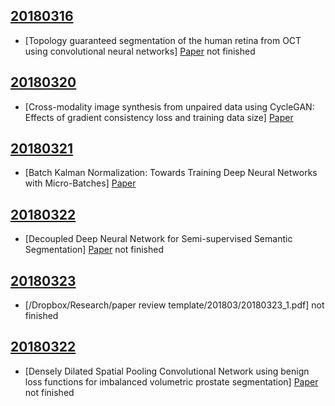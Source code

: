 
## [20180316](201803/20180316)

* [Topology guaranteed segmentation of the human retina from OCT using convolutional neural networks] [Paper](https://arxiv.org/pdf/1803.05120.pdf) not finished

## [20180320](201803/20180320)

* [Cross-modality image synthesis from unpaired data using CycleGAN: Effects of gradient consistency loss and training data size] [Paper](https://arxiv.org/pdf/1803.06629.pdf)

## [20180321](201803/20180321)

* [Batch Kalman Normalization: Towards Training Deep Neural Networks with Micro-Batches] [Paper](https://arxiv.org/pdf/1802.03133.pdf)


## [20180322](201803/20180322)

* [Decoupled Deep Neural Network for Semi-supervised Semantic Segmentation] [Paper](https://arxiv.org/pdf/1506.04924.pdf) not finished

## [20180323](201803/20180323)

* [/Dropbox/Research/paper review template/201803/20180323_1.pdf] not finished

## [20180322](201803/20180323)

* [Densely Dilated Spatial Pooling Convolutional Network using benign loss functions for imbalanced volumetric prostate segmentation] [Paper](https://arxiv.org/pdf/1801.10517.pdf) not finished
